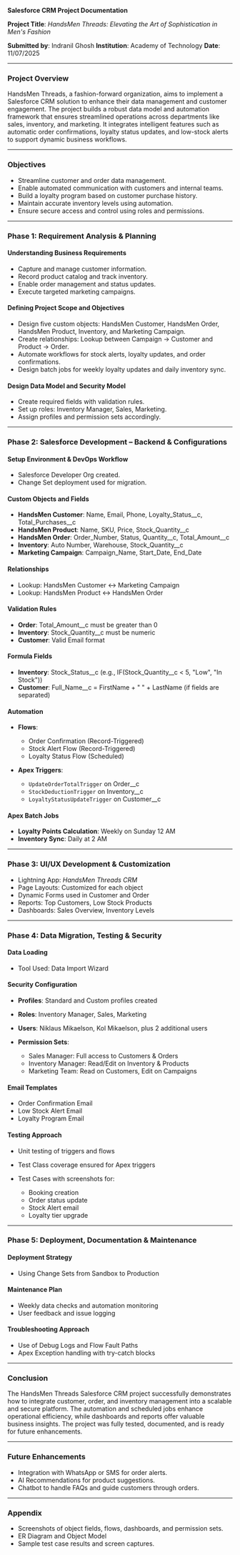 **Salesforce CRM Project Documentation**

**Project Title**: *HandsMen Threads: Elevating the Art of Sophistication in Men's Fashion*

**Submitted by**: Indranil Ghosh
**Institution**: Academy of Technology
**Date**: 11/07/2025

---

### **Project Overview**

HandsMen Threads, a fashion-forward organization, aims to implement a Salesforce CRM solution to enhance their data management and customer engagement. The project builds a robust data model and automation framework that ensures streamlined operations across departments like sales, inventory, and marketing. It integrates intelligent features such as automatic order confirmations, loyalty status updates, and low-stock alerts to support dynamic business workflows.

---

### **Objectives**

* Streamline customer and order data management.
* Enable automated communication with customers and internal teams.
* Build a loyalty program based on customer purchase history.
* Maintain accurate inventory levels using automation.
* Ensure secure access and control using roles and permissions.

---

### **Phase 1: Requirement Analysis & Planning**

#### Understanding Business Requirements

* Capture and manage customer information.
* Record product catalog and track inventory.
* Enable order management and status updates.
* Execute targeted marketing campaigns.

#### Defining Project Scope and Objectives

* Design five custom objects: HandsMen Customer, HandsMen Order, HandsMen Product, Inventory, and Marketing Campaign.
* Create relationships: Lookup between Campaign → Customer and Product → Order.
* Automate workflows for stock alerts, loyalty updates, and order confirmations.
* Design batch jobs for weekly loyalty updates and daily inventory sync.

#### Design Data Model and Security Model

* Create required fields with validation rules.
* Set up roles: Inventory Manager, Sales, Marketing.
* Assign profiles and permission sets accordingly.

---

### **Phase 2: Salesforce Development – Backend & Configurations**

#### Setup Environment & DevOps Workflow

* Salesforce Developer Org created.
* Change Set deployment used for migration.

#### Custom Objects and Fields

* **HandsMen Customer**: Name, Email, Phone, Loyalty\_Status\_\_c, Total\_Purchases\_\_c
* **HandsMen Product**: Name, SKU, Price, Stock\_Quantity\_\_c
* **HandsMen Order**: Order\_Number, Status, Quantity\_\_c, Total\_Amount\_\_c
* **Inventory**: Auto Number, Warehouse, Stock\_Quantity\_\_c
* **Marketing Campaign**: Campaign\_Name, Start\_Date, End\_Date

#### Relationships

* Lookup: HandsMen Customer ↔ Marketing Campaign
* Lookup: HandsMen Product ↔ HandsMen Order

#### Validation Rules

* **Order**: Total\_Amount\_\_c must be greater than 0
* **Inventory**: Stock\_Quantity\_\_c must be numeric
* **Customer**: Valid Email format

#### Formula Fields

* **Inventory**: Stock\_Status\_\_c (e.g., IF(Stock\_Quantity\_\_c < 5, "Low", "In Stock"))
* **Customer**: Full\_Name\_\_c = FirstName + " " + LastName (if fields are separated)

#### Automation

* **Flows**:

  * Order Confirmation (Record-Triggered)
  * Stock Alert Flow (Record-Triggered)
  * Loyalty Status Flow (Scheduled)
* **Apex Triggers**:

  * `UpdateOrderTotalTrigger` on Order\_\_c
  * `StockDeductionTrigger` on Inventory\_\_c
  * `LoyaltyStatusUpdateTrigger` on Customer\_\_c

#### Apex Batch Jobs

* **Loyalty Points Calculation**: Weekly on Sunday 12 AM
* **Inventory Sync**: Daily at 2 AM

---

### **Phase 3: UI/UX Development & Customization**

* Lightning App: *HandsMen Threads CRM*
* Page Layouts: Customized for each object
* Dynamic Forms used in Customer and Order
* Reports: Top Customers, Low Stock Products
* Dashboards: Sales Overview, Inventory Levels

---

### **Phase 4: Data Migration, Testing & Security**

#### Data Loading

* Tool Used: Data Import Wizard

#### Security Configuration

* **Profiles**: Standard and Custom profiles created
* **Roles**: Inventory Manager, Sales, Marketing
* **Users**: Niklaus Mikaelson, Kol Mikaelson, plus 2 additional users
* **Permission Sets**:

  * Sales Manager: Full access to Customers & Orders
  * Inventory Manager: Read/Edit on Inventory & Products
  * Marketing Team: Read on Customers, Edit on Campaigns

#### Email Templates

* Order Confirmation Email
* Low Stock Alert Email
* Loyalty Program Email

#### Testing Approach

* Unit testing of triggers and flows
* Test Class coverage ensured for Apex triggers
* Test Cases with screenshots for:

  * Booking creation
  * Order status update
  * Stock Alert email
  * Loyalty tier upgrade

---

### **Phase 5: Deployment, Documentation & Maintenance**

#### Deployment Strategy

* Using Change Sets from Sandbox to Production

#### Maintenance Plan

* Weekly data checks and automation monitoring
* User feedback and issue logging

#### Troubleshooting Approach

* Use of Debug Logs and Flow Fault Paths
* Apex Exception handling with try-catch blocks

---

### **Conclusion**

The HandsMen Threads Salesforce CRM project successfully demonstrates how to integrate customer, order, and inventory management into a scalable and secure platform. The automation and scheduled jobs enhance operational efficiency, while dashboards and reports offer valuable business insights. The project was fully tested, documented, and is ready for future enhancements.

---

### **Future Enhancements**

* Integration with WhatsApp or SMS for order alerts.
* AI Recommendations for product suggestions.
* Chatbot to handle FAQs and guide customers through orders.

---

### **Appendix**

* Screenshots of object fields, flows, dashboards, and permission sets.
* ER Diagram and Object Model
* Sample test case results and screen captures.


